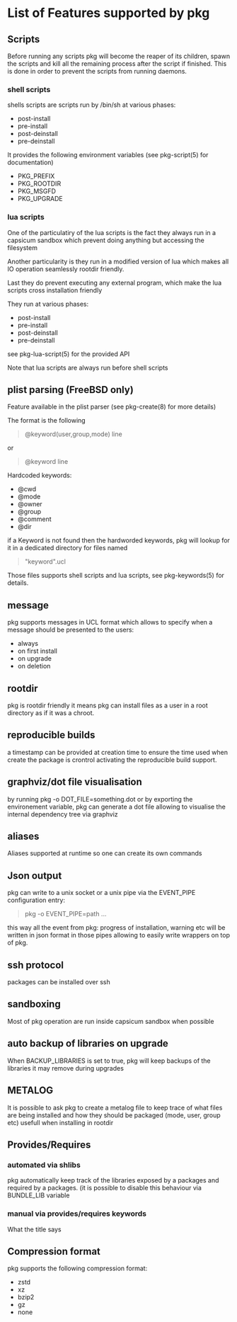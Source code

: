 # List of Features supported by pkg

## Scripts

Before running any scripts pkg will become the reaper of its children,
spawn the scripts and kill all the remaining process after the script
if finished. This is done in order to prevent the scripts from running
daemons.

### shell scripts

shells scripts are scripts run by /bin/sh at various phases:

 - post-install
 - pre-install
 - post-deinstall
 - pre-deinstall

It provides the following environment variables (see pkg-script(5) for
documentation)

 - PKG\_PREFIX
 - PKG\_ROOTDIR
 - PKG\_MSGFD
 - PKG\_UPGRADE

### lua scripts

One of the particulatiry of the lua scripts is the fact they always run in
a capsicum sandbox which prevent doing anything but accessing the filesystem

Another particularity is they run in a modified version of lua which makes all
IO operation seamlessly rootdir friendly.

Last they do prevent executing any external program, which make the lua scripts
cross installation friendly

They run at various phases:

 - post-install
 - pre-install
 - post-deinstall
 - pre-deinstall

see pkg-lua-script(5) for the provided API

Note that lua scripts are always run before shell scripts

## plist parsing (FreeBSD only)

Feature available in the plist parser (see pkg-create(8) for more details)

The format is the following

> @keyword(user,group,mode) line

or

> @keyword line

Hardcoded keywords:

 - @cwd
 - @mode
 - @owner
 - @group
 - @comment
 - @dir

if a Keyword is not found then the hardworded keywords, pkg will lookup for it
in a dedicated directory for files named

> "keyword".ucl

Those files supports shell scripts and lua scripts, see pkg-keywords(5) for details.

## message

pkg supports messages in UCL format which allows to specify when a message should
be presented to the users:

 - always
 - on first install
 - on upgrade
 - on deletion

## rootdir

pkg is rootdir friendly it means pkg can install files as a user in a root
directory as if it was a chroot.

## reproducible builds

a timestamp can be provided at creation time to ensure the time used when
create the package is crontrol activating the reproducible build support.

## graphviz/dot file visualisation

by running pkg -o DOT\_FILE=something.dot or by exporting the environement
variable, pkg can generate a dot file allowing to visualise the internal
dependency tree via graphviz

## aliases

Aliases supported at runtime so one can create its own commands

## Json output

pkg can write to a unix socket or a unix pipe via the EVENT\_PIPE configuration
entry:

> pkg -o EVENT\_PIPE=path ...

this way all the event from pkg: progress of installation, warning etc will be
written in json format in those pipes allowing to easily write wrappers on top
of pkg.

## ssh protocol

packages can be installed over ssh

## sandboxing

Most of pkg operation are run inside capsicum sandbox when possible

## auto backup of libraries on upgrade

When BACKUP\_LIBRARIES is set to true, pkg will keep backups of the libraries
it may remove during upgrades

## METALOG

It is possible to ask pkg to create a metalog file to keep trace of what files
are being installed and how they should be packaged (mode, user, group etc)
usefull when installing in rootdir

## Provides/Requires

### automated via shlibs

pkg automatically keep track of the libraries exposed by a packages and required
by a packages. (it is possible to disable this behaviour via BUNDLE\_LIB variable

### manual via provides/requires keywords

What the title says

## Compression format

pkg supports the following compression format:

 - zstd
 - xz
 - bzip2
 - gz
 - none
